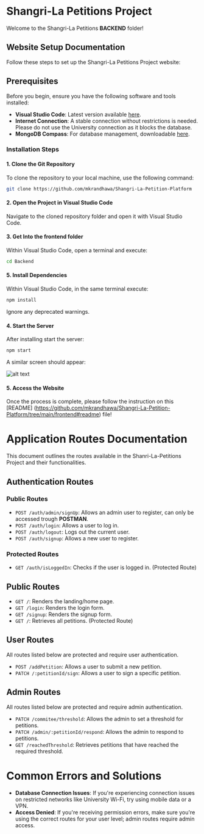# Shangri-La Petitions Project

Welcome to the Shangri-La Petitions **BACKEND** folder!

## Website Setup Documentation

Follow these steps to set up the Shangri-La Petitions Project website:

## Prerequisites

Before you begin, ensure you have the following software and tools installed:

- **Visual Studio Code**: Latest version available [here](https://code.visualstudio.com/download).
- **Internet Connection**: A stable connection without restrictions is needed. Please do not use the University connection as it blocks the database.
- **MongoDB Compass**: For database management, downloadable [here](https://www.mongodb.com/docs/compass/current/install/).


### Installation Steps

#### 1. Clone the Git Repository

To clone the repository to your local machine, use the following command:

```bash
git clone https://github.com/mkrandhawa/Shangri-La-Petition-Platform
```

#### 2. Open the Project in Visual Studio Code

Navigate to the cloned repository folder and open it with Visual Studio Code.


#### 3. Get Into the **frontend** folder

Within Visual Studio Code, open a terminal and execute:

```bash
cd Backend
```

#### 5. Install Dependencies

Within Visual Studio Code, in the same terminal execute:

```bash
npm install
```

Ignore any deprecated warnings.

#### 4. Start the Server

After installing start the server:

```bash
npm start
```
A similar screen should appear: 

![alt text](<Screenshot 2025-01-04 at 6.16.05 PM.png>)

#### 5. Access the Website
Once the process is complete, please follow the instruction on this [README] (https://github.com/mkrandhawa/Shangri-La-Petition-Platform/tree/main/frontend#readme) file!

# Application Routes Documentation

This document outlines the routes available in the Shanri-La-Petitions Project and their functionalities.

## Authentication Routes

### Public Routes

- `POST /auth/admin/signUp`: Allows an admin user to register, can only be accessed trough **POSTMAN**.
- `POST /auth/login`: Allows a user to log in.
- `POST /auth/logout`: Logs out the current user.
- `POST /auth/signup`: Allows a new user to register.


### Protected Routes

- `GET /auth/isLoggedIn`: Checks if the user is logged in. (Protected Route)

## Public Routes

- `GET /`: Renders the landing/home page.
- `GET /login`: Renders the login form.
- `GET /signup`: Renders the signup form.
- `GET /`: Retrieves all petitions. (Protected Route)

## User Routes

All routes listed below are protected and require user authentication.

- `POST /addPetition`: Allows a user to submit a new petition.
- `PATCH /:petitionId/sign`: Allows a user to sign a specific petition.

## Admin Routes

All routes listed below are protected and require admin authentication.

- `PATCH /commitee/threshold`: Allows the admin to set a threshold for petitions.
- `PATCH /admin/:petitionId/respond`: Allows the admin to respond to petitions.
- `GET /reachedThreshold`: Retrieves petitions that have reached the required threshold.

# Common Errors and Solutions

- **Database Connection Issues**: If you're experiencing connection issues on restricted networks like University Wi-Fi, try using mobile data or a VPN.
- **Access Denied**: If you're receiving permission errors, make sure you're using the correct routes for your user level; admin routes require admin access.
